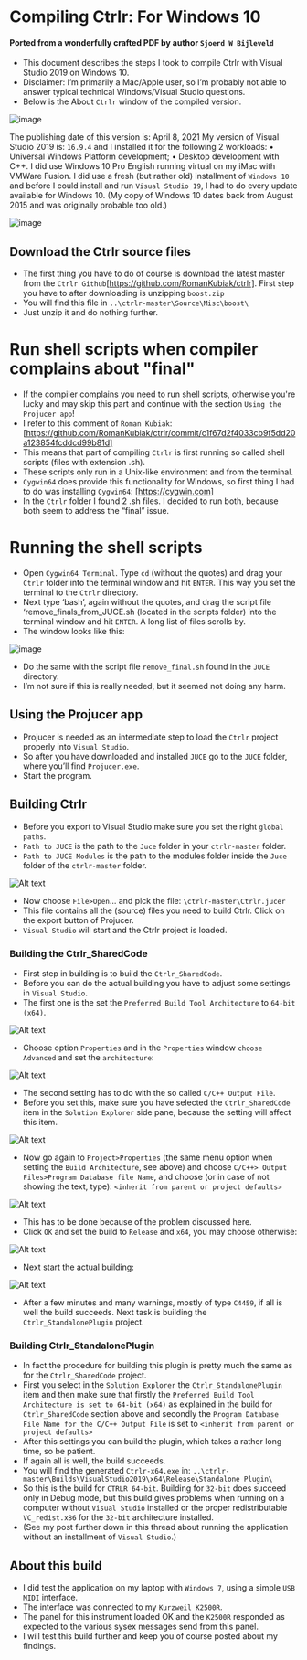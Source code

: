 # Compiling Ctrlr: For Windows 10

#### Ported from a wonderfully crafted PDF by author `Sjoerd W Bijleveld`

- This document describes the steps I took to compile Ctrlr with Visual Studio 2019 on Windows 10.
- Disclaimer: I’m primarily a Mac/Apple user, so I’m probably not able to answer typical technical Windows/Visual Studio questions.
- Below is the About `Ctrlr` window of the compiled version.

![image](guide-compiling-ctrlr-on-windows/ctrlr-compiling-on-window-01-about.png)

The publishing date of this version is: April 8, 2021
My version of Visual Studio 2019 is: `16.9.4` and I installed it for the following 2 workloads:
   • Universal Windows Platform development;
   • Desktop development with C++.
I did use Windows 10 Pro English running virtual on my iMac with VMWare Fusion. I did use a fresh (but rather old) installment of `Windows 10` and before I could install and run `Visual Studio 19`, I had to do every update available for Windows 10. (My copy of Windows 10 dates back from August 2015 and was originally probable too old.)

![image](guide-compiling-ctrlr-on-windows/ctrlr-compiling-on-window-02-win10-specs.png)

## Download the Ctrlr source files
- The first thing you have to do of course is download the latest master from the `Ctrlr Github`[https://github.com/RomanKubiak/ctrlr]. First step you have to after downloading is unzipping `boost.zip`
- You will find this file in `..\ctrlr-master\Source\Misc\boost\`
- Just unzip it and do nothing further.

# Run shell scripts when compiler complains about "final"
- If the compiler complains you need to run shell scripts, otherwise you're lucky and may skip this part and continue with the section `Using the Projucer app`! 
- I refer to this comment of `Roman Kubiak`: [https://github.com/RomanKubiak/ctrlr/commit/c1f67d2f4033cb9f5dd20a123854fcddcd99b81d]
- This means that part of compiling `Ctrlr` is first running so called shell scripts (files with extension .sh). 
- These scripts only run in a Unix-like environment and from the terminal. 
- `Cygwin64` does provide this functionality for Windows, so first thing I had to do was installing `Cygwin64`: [https://cygwin.com]
- In the `Ctrlr` folder I found 2 .sh files. I decided to run both, because both seem to address the “final” issue.

# Running the shell scripts
- Open `Cygwin64 Terminal`. Type `cd` (without the quotes) and drag your `Ctrlr` folder into the terminal window and hit `ENTER`. This way you set the terminal to the `Ctrlr` directory.
- Next type ‘bash’, again without the quotes, and drag the script file ‘remove_finals_from_JUCE.sh (located in the scripts folder) into the terminal window and hit `ENTER`. A long list of files scrolls by. 
- The window looks like this:

![image](guide-compiling-ctrlr-on-windows/ctrlr-compiling-on-window-03-cygwin.png)

- Do the same with the script file `remove_final.sh` found in the `JUCE` directory.
- I’m not sure if this is really needed, but it seemed not doing any harm.

## Using the Projucer app
- Projucer is needed as an intermediate step to load the `Ctrlr` project properly into `Visual Studio`. 
- So after you have downloaded and installed `JUCE` go to the `JUCE` folder, where you’ll find `Projucer.exe`. 
- Start the program.

## Building Ctrlr
- Before you export to Visual Studio make sure you set the right `global paths`.
- `Path to JUCE` is the path to the `Juce` folder in your `ctrlr-master` folder. 
- `Path to JUCE Modules` is the path to the modules folder inside the `Juce` folder of the `ctrlr-master` folder.

![Alt text](guide-compiling-ctrlr-on-windows/ctrlr-compiling-on-window-04-juce-global-paths.png)

- Now choose `File>Open`... and pick the file: `\ctrlr-master\Ctrlr.jucer` 
- This file contains all the (source) files you need to build Ctrlr. Click on the export button of Projucer.
- `Visual Studio` will start and the Ctrlr project is loaded.

### Building the Ctrlr_SharedCode
- First step in building is to build the `Ctrlr_SharedCode`. 
- Before you can do the actual building you have to adjust some settings in `Visual Studio`. 
- The first one is the set the `Preferred Build Tool Architecture` to `64-bit (x64)`.

![Alt text](guide-compiling-ctrlr-on-windows/ctrlr-compiling-on-window-05-vs-proj-props.png)

- Choose option `Properties` and in the `Properties` window `choose Advanced` and set the `architecture`:

![Alt text](guide-compiling-ctrlr-on-windows/ctrlr-compiling-on-window-06-vs-proj-props-advanced-build-arch-x64.png)

- The second setting has to do with the so called `C/C++ Output File`. 
- Before you set this, make sure you have selected the `Ctrlr_SharedCode` item in the `Solution Explorer` side pane, because the setting will affect this item.

![Alt text](guide-compiling-ctrlr-on-windows/ctrlr-compiling-on-window-07-vs-solution-explorer-shared-code.png)

- Now go again to `Project>Properties` (the same menu option when setting the `Build Architecture`, see above) and choose `C/C++> Output Files>Program Database file Name`, and choose (or in case of not showing the text, type): `<inherit from parent or project defaults>`

![Alt text](guide-compiling-ctrlr-on-windows/ctrlr-compiling-on-window-08-vs-proj-props-c++-output-files.png)

- This has to be done because of the problem discussed here. 
- Click `OK` and set the build to `Release` and `x64`, you may choose otherwise:

![Alt text](guide-compiling-ctrlr-on-windows/ctrlr-compiling-on-window-09-vs-build-release-x64.png)

- Next start the actual building:

![Alt text](guide-compiling-ctrlr-on-windows/ctrlr-compiling-on-window-10-vs-menu-build-build-ctrlr-sharedcode.png)

- After a few minutes and many warnings, mostly of type `C4459`, if all is well the build succeeds. Next task is building the `Ctrlr_StandalonePlugin` project.

### Building Ctrlr_StandalonePlugin
- In fact the procedure for building this plugin is pretty much the same as for the `Ctrlr_SharedCode` project.
- First you select in the `Solution Explorer` the `Ctrlr_StandalonePlugin` item and then make sure that firstly the `Preferred Build Tool Architecture is set to 64-bit (x64)` as explained in the build for `Ctrlr_SharedCode` section above and secondly the `Program Database File Name for the C/C++ Output File` is set to
`<inherit from parent or project defaults>`
- After this settings you can build the plugin, which takes a rather long time, so be patient.
- If again all is well, the build succeeds. 
- You will find the generated `Ctrlr-x64.exe` in: `..\ctrlr-master\Builds\VisualStudio2019\x64\Release\Standalone Plugin\`
- So this is the build for `CTRLR 64-bit`. Building for `32-bit` does succeed only in Debug mode, but this build gives problems when running on a computer without `Visual Studio` installed or the proper redistributable `VC_redist.x86` for the `32-bit` architecture installed.
- (See my post further down in this thread about running the application without an installment of `Visual Studio`.)

## About this build
- I did test the application on my laptop with `Windows 7`, using a simple `USB MIDI` interface.
- The interface was connected to my `Kurzweil K2500R`.
- The panel for this instrument loaded OK and the `K2500R` responded as expected to the various sysex messages send from this panel.
- I will test this build further and keep you of course posted about my findings.

